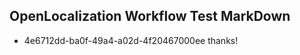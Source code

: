 ## OpenLocalization Workflow Test MarkDown
* 4e6712dd-ba0f-49a4-a02d-4f20467000ee thanks!

<!--HONumber=Aug16_HO1-->


